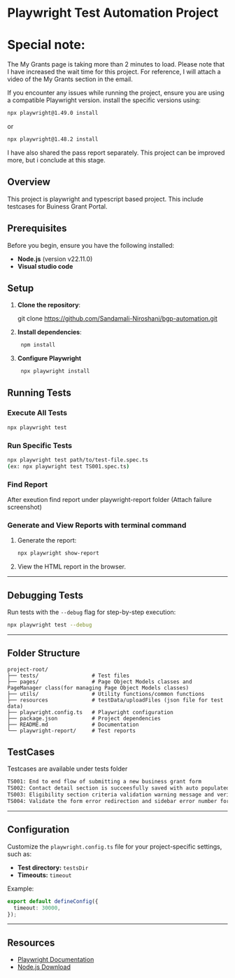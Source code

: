 # Playwright Test Automation Project

# Special note:

The My Grants page is taking more than 2 minutes to load. Please note that I have increased the wait time for this project.
For reference, I will attach a video of the My Grants section in the email. 

If you encounter any issues while running the project, ensure you are using a compatible Playwright version.
install the specific versions using:

```bash
npx playwright@1.49.0 install 
``` 

or

```bash
npx playwright@1.48.2 install 
```

I have also shared the pass report separately.
This project can be improved more, but i conclude at this stage.

## Overview

This project is playwright and typescript based project. This include testcases for Buiness Grant Portal. 


## Prerequisites

Before you begin, ensure you have the following installed:

- **Node.js** (version v22.11.0)  
- **Visual studio code**

## Setup

1. **Clone the repository**:

   git clone https://github.com/Sandamali-Niroshani/bgp-automation.git

2. **Install dependencies**:

   ```bash
    npm install
   ```
3. **Configure Playwright**

    ```bash
     npx playwright install
   ```
## Running Tests

### Execute All Tests

```bash
npx playwright test
```

### Run Specific Tests

```bash
npx playwright test path/to/test-file.spec.ts
(ex: npx playwright test TS001.spec.ts)
```

### Find Report
After exeution find report under playwright-report folder (Attach failure screenshot)

### Generate and View Reports with terminal command

1. Generate the report:

   ```bash
   npx playwright show-report
   ```

2. View the HTML report in the browser.

---

## Debugging Tests

Run tests with the `--debug` flag for step-by-step execution:

```bash
npx playwright test --debug
```

---

## Folder Structure

```
project-root/
├── tests/                 # Test files
├── pages/                 # Page Object Models classes and PageManager class(for managing Page Object Models classes)
├── utils/                 # Utility functions/common functions
├── resources              # testData/uploadFiles (json file for test data)
├── playwright.config.ts   # Playwright configuration
├── package.json           # Project dependencies
├── README.md              # Documentation
└── playwright-report/     # Test reports
```
## TestCases

Testcases are available under tests folder

```bash
TS001: End to end flow of submitting a new business grant form
TS002: Contact detail section is succeesfully saved with auto populated mailing address and letter of addressee details
TS003: Eligibility section criteria validation warning message and verify open FAQ link
TS004: Validate the form error redirection and sidebar error number for missing input fields form submission

```

---

## Configuration

Customize the `playwright.config.ts` file for your project-specific settings, such as:

- **Test directory:** `testsDir`
- **Timeouts:** `timeout`

Example:

```ts
export default defineConfig({
  timeout: 30000,
});
```

---

## Resources

- [Playwright Documentation](https://playwright.dev/docs/intro)
- [Node.js Download](https://nodejs.org/)
